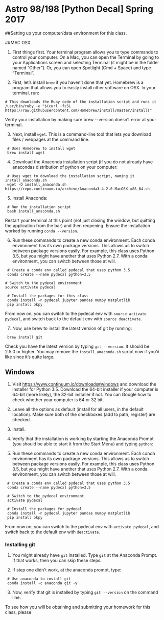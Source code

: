 # Astro 98/198 [Python Decal] Spring 2017

##Setting up your computer/data environment for this class. 

##MAC OSX

1) First things first. Your terminal program allows you to type commands to control your computer. On a Mac, you can open the Terminal by going to your Applications screen and selecting Terminal (it might be in the folder named “Other”). Or, you can open Spotlight (Cmd + Space) and type “Terminal”.

2) First, let’s install ```brew``` if you haven’t done that yet. Homebrew is a program that allows you to easily install other software on OSX. In your terminal, run:
```
# This downloads the Ruby code of the installation script and runs it
/usr/bin/ruby -e "$(curl -fsSL https://raw.githubusercontent.com/Homebrew/install/master/install)"
```
Verify your installation by making sure brew --version doesn’t error at your terminal.

3) Next, install ```wget```. This is a command-line tool that lets you download files / webpages at the command line.
```
 # Uses Homebrew to install wget
 brew install wget
```
4) Download the Anaconda installation script (if you do not already have anacondas distribution of python on your computer:
```
 # Uses wget to download the installation script, naming it install_anaconda.sh
 wget -O install_anaconda.sh https://repo.continuum.io/archive/Anaconda3-4.2.0-MacOSX-x86_64.sh
```
5) Install Anaconda:
```
 # Run the installation script
 bash install_anaconda.sh
```
Restart your terminal at this point (not just closing the window, but quitting the application from the bar) and then reopening.
Ensure the installation worked by running ```conda --version```.

6) Run these commands to create a new conda environment. Each conda environment has its own package versions. This allows us to switch between package versions easily. For example, this class uses Python 3.5, but you might have another that uses Python 2.7. With a conda environment, you can switch between those at will.
```
 # Create a conda env called pydecal that uses python 3.5
 conda create --name pydecal python=3.5

# Switch to the pydecal environment
source activate pydecal

 # Install the packages for this class
 conda install -n pydecal jupyter pandas numpy matplotlib
 pip install okpy
```
From now on, you can switch to the pydecal env with ```source activate pydecal```, and switch back to the default env with ```source deactivate```.

7) Now, use brew to install the latest version of git by running:
```
 brew install git
```
Check you have the latest version by typing ```git --version```. It should be 2.5.0 or higher. 
You may remove the ```install_anaconda.sh``` script now if you’d like since it’s quite large.


## Windows 

1) Visit https://www.continuum.io/downloads#windows and download the installer for Python 3.5. Download the 64-bit installer if your computer is 64-bit (more likely), the 32-bit installer if not. You can Google how to check whether your computer is 64 or 32 bit.

2) Leave all the options as default (install for all users, in the default location). Make sure both of the checkboxes (add to path, register) are checked.

3) Install.

4) Verify that the installation is working by starting the Anaconda Prompt (you should be able to start it from the Start Menu) and typing ```python```:

5) Run these commands to create a new conda environment. Each conda environment has its own package versions. This allows us to switch between package versions easily. For example, this class uses Python 3.5, but you might have another that uses Python 2.7. With a conda environment, you can switch between those at will.
```
 # Create a conda env called pydecal that uses python 3.5
 conda create --name pydecal python=3.5

 # Switch to the pydecal environment
 activate pydecal

 # Install the packages for pydecal
 conda install -n pydecal jupyter pandas numpy matplotlib
 pip install okpy
```
From now on, you can switch to the pydecal env with ```activate pydecal```, and switch back to the default env with ```deactivate```.

### Installing git 

1) You might already have ```git``` installed. Type ```git``` at the Anaconda Prompt. If that works, then you can skip these steps. 

2) If step one didn't work, at the anaconda prompt, type:
```
 # Use anaconda to install git
 conda install -c anaconda git -y
```

3) Now, verify that git is installed by typing ```git --version``` on the command line. 

To see how you will be obtaining and submitting your homework for this class, please 



